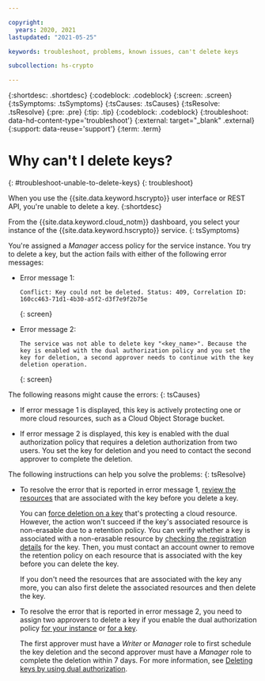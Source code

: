 ```yaml
---

copyright:
  years: 2020, 2021
lastupdated: "2021-05-25"

keywords: troubleshoot, problems, known issues, can't delete keys

subcollection: hs-crypto

---
```


{:shortdesc: .shortdesc}
{:codeblock: .codeblock}
{:screen: .screen}
{:tsSymptoms: .tsSymptoms}
{:tsCauses: .tsCauses}
{:tsResolve: .tsResolve}
{:pre: .pre}
{:tip: .tip}
{:codeblock: .codeblock}
{:troubleshoot: data-hd-content-type='troubleshoot'}
{:external: target="_blank" .external}
{:support: data-reuse='support'}
{:term: .term}

# Why can't I delete keys?
{: #troubleshoot-unable-to-delete-keys}
{: troubleshoot}

When you use the {{site.data.keyword.hscrypto}} user interface or REST API, you're unable to delete a key.
{:shortdesc}

From the {{site.data.keyword.cloud_notm}} dashboard, you select your instance of the {{site.data.keyword.hscrypto}} service.
{: tsSymptoms}

You're assigned a _Manager_ access policy for the service instance. You try to delete a key, but the action fails with either of the following error messages:

- Error message 1:

  ```
  Conflict: Key could not be deleted. Status: 409, Correlation ID: 160cc463-71d1-4b30-a5f2-d3f7e9f2b75e
  ```
  {: screen}

- Error message 2:

  ```
  The service was not able to delete key "<key_name>". Because the key is enabled with the dual authorization policy and you set the key for deletion, a second approver needs to continue with the key deletion operation.
  ```
  {: screen}

The following reasons might cause the errors:
{: tsCauses}

- If error message 1 is displayed, this key is actively protecting one or more cloud resources, such as a Cloud Object Storage bucket.

- If error message 2 is displayed, this key is enabled with the dual authorization policy that requires a deletion authorization from two users. You set the key for deletion and you need to contact the second approver to complete the deletion.

The following instructions can help you solve the problems:
{: tsResolve}

- To resolve the error that is reported in error message 1, [review the resources](/docs/hs-crypto?topic=hs-crypto-view-protected-resources) that are associated with the key before you delete a key.

  You can [force deletion on a key](/docs/hs-crypto?topic=hs-crypto-delete-keys#delete-key-force) that's protecting a cloud resource. However, the action won't succeed if the key's associated resource is non-erasable due to a retention policy. You can verify whether a key is associated with a non-erasable resource by [checking the registration details](/docs/hs-crypto?topic=hs-crypto-view-protected-resources#view-protected-resources-api) for the key. Then, you must contact an account owner to remove the retention policy on each resource that is associated with the key before you can delete the key.

  If you don't need the resources that are associated with the key any more, you can also first delete the associated resources and then delete the key.

- To resolve the error that is reported in error message 2, you need to assign two approvers to delete a key if you enable the dual authorization policy [for your instance](/docs/hs-crypto?topic=hs-crypto-manage-dual-auth) or [for a key](/docs/hs-crypto?topic=hs-crypto-set-dual-auth-key-policy).

  The first approver must have a _Writer_ or _Manager_ role to first schedule the key deletion and the second approver must have a _Manager_ role to complete the deletion within 7 days. For more information, see [Deleting keys by using dual authorization](/docs/hs-crypto?topic=hs-crypto-delete-dual-auth-keys).
